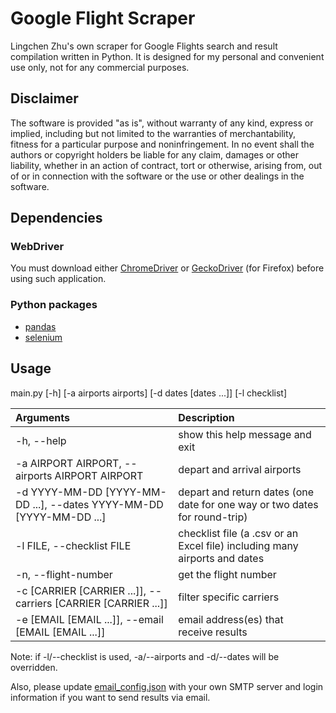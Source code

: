 # Google Flight Scraper
Lingchen Zhu's own scraper for Google Flights search and result compilation written in Python. It is designed for my personal and convenient use only, not for any commercial purposes.

## Disclaimer
The software is provided "as is", without warranty of any kind, express or implied, including but not limited to the warranties of merchantability, fitness for a particular purpose and noninfringement. In no event shall the authors or copyright holders be liable for any claim, damages or other liability, whether in an action of contract, tort or otherwise, arising from, out of or in connection with the software or the use or other dealings in the software.

## Dependencies
### WebDriver
You must download either [ChromeDriver](https://chromedriver.chromium.org/downloads) or [GeckoDriver](https://github.com/mozilla/geckodriver/releases/) (for Firefox) before using such application.

### Python packages
- [pandas](https://pandas.pydata.org/)
- [selenium](https://selenium-python.readthedocs.io/)

## Usage
main.py [-h] [-a airports airports] [-d dates [dates ...]] [-l checklist]

| Arguments     									                  | Description                                                                |
| :---          									                  | :---                                                                       |
| -h, --help                                                          | show this help message and exit 				                           |
| -a AIRPORT AIRPORT, --airports AIRPORT AIRPORT                      | depart and arrival airports 					                           |
| -d YYYY-MM-DD [YYYY-MM-DD ...], --dates YYYY-MM-DD [YYYY-MM-DD ...] | depart and return dates (one date for one way or two dates for round-trip) |
| -l FILE, --checklist FILE                                           | checklist file (a .csv or an Excel file) including many airports and dates |
| -n, --flight-number                                                 | get the flight number                                                      |
| -c [CARRIER [CARRIER ...]], --carriers [CARRIER [CARRIER ...]]      | filter specific carriers                                                   |
| -e [EMAIL [EMAIL ...]], --email [EMAIL [EMAIL ...]]                 | email address(es) that receive results                                     |

Note: if -l/--checklist is used, -a/--airports and -d/--dates will be overridden.

Also, please update [email_config.json](./email_config.json) with your own SMTP server and login information if you want to send results via email.